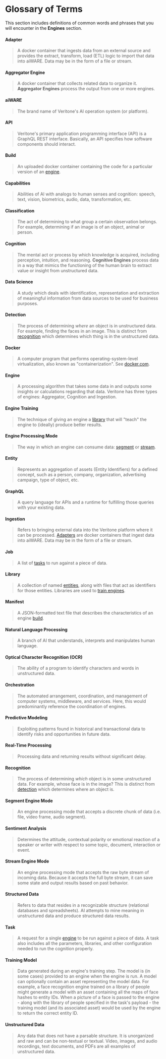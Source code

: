 # Glossary of Terms

This section includes definitions of common words and phrases that you will encounter in the **Engines** section.


#### Adapter
> A docker container that ingests data from an external source and provides the extract, transform, load (ETL) logic to import that data into aiWARE.
Data may be in the form of a file or stream.

#### Aggregator Engine
> A docker container that collects related data to organize it.
**Aggregator Engines** process the output from one or more engines.

#### aiWARE
> The brand name of Veritone's AI operation system (or platform).

#### API
> Veritone's primary application programming interface (API) is a GraphQL REST interface.
Basically, an API specifies how software components should interact.

#### Build
> An uploaded docker container containing the code for a particular version of an [engine](#engine).

#### Capabilities
> Abilities of AI with analogs to human senses and cognition: speech, text, vision, biometrics, audio, data, transformation, etc.

#### Classification
> The act of determining to what group a certain observation belongs.
For example, determining if an image is of an object, animal or person.

#### Cognition
> The mental act or process by which knowledge is acquired, including perception, intuition, and reasoning.
**Cognitive Engines** process data in a way that mimics the functioning of the human brain to extract value or insight from unstructured data.

#### Data Science
> A study which deals with identification, representation and extraction of meaningful information from data sources to be used for business purposes.

#### Detection
> The process of determining *where* an object is in unstructured data.
For example, finding the faces in an image.
This is distinct from [recognition](#recognition) which determines which thing is in the unstructured data. 

#### Docker
> A computer program that performs operating-system-level virtualization, also known as "containerization".
See [docker.com](https://www.docker.com/).

#### Engine
> A processing algorithm that takes some data in and outputs some insights or calculations regarding that data.
Veritone has three types of engines: Aggregator, Cognition and Ingestion.

#### Engine Training
> The technique of giving an engine a [library](#dataset) that will "teach" the engine to (ideally) produce better results.

#### Engine Processing Mode
> The way in which an engine can consume data: [segment](#segment-engine-mode) or [stream](#stream-mode).

#### Entity
> Represents an aggregation of assets (Entity Identifiers) for a defined concept, such as a person, company, organization, advertising campaign, type of object, etc.

#### GraphQL
> A query language for APIs and a runtime for fulfilling those queries with your existing data.

#### Ingestion
> Refers to bringing external data into the Veritone platform where it can be processed.
[Adapters](#adapter) are docker containers that ingest data into aiWARE.
Data may be in the form of a file or stream.

#### Job
> A list of [tasks](#task) to run against a piece of data.

#### Library
> A collection of named [entities](#entity), along with files that act as identifiers for those entities.
Libraries are used to [train engines](#engine-training).

#### Manifest
> A JSON-formatted text file that describes the characteristics of an engine [build](#build).

#### Natural Language Processing
> A branch of AI that understands, interprets and manipulates human language.

#### Optical Character Recognition (OCR)
> The ability of a program to identify characters and words in unstructured data.

#### Orchestration
> The automated arrangement, coordination, and management of computer systems, middleware, and services.
Here, this would predominantly reference the coordination of engines.

#### Predictive Modeling
> Exploiting patterns found in historical and transactional data to identify risks and opportunities in future data.

#### Real-Time Processing
> Processing data and returning results without significant delay.

#### Recognition
> The process of determining *which* object is in some unstructured data.
For example, whose face is in the image?
This is distinct from [detection](#detection) which determines where an object is. 

#### Segment Engine Mode
> An engine processing mode that accepts a discrete chunk of data (i.e. file, video frame, audio segment).

#### Sentiment Analysis
> Determines the attitude, contextual polarity or emotional reaction of a speaker or writer with respect to some topic, document, interaction or event. 

#### Stream Engine Mode
> An engine processing mode that accepts the raw byte stream of incoming data.
Because it accepts the full byte stream, it can save some state and output results based on past behavior.

#### Structured Data
> Refers to data that resides in a recognizable structure (relational databases and spreadsheets).
AI attempts to mine meaning in unstructured data and produce structured data results.

#### Task
> A request for a single [engine](#engine) to be run against a piece of data.
A task also includes all the parameters, libraries, and other configuration needed to run the cognition properly.

#### Training Model
> Data generated during an engine's training step.
The model is (in some cases) provided to an engine when the engine is run.
A model can optionally contain an asset representing the model data.
For example, a face recognition engine trained on a library of people might generate a model with an asset containing all the maps of face hashes to entity IDs.
When a picture of a face is passed to the engine - along with the library of people specified in the task's payload - 
the training model (and its associated asset) would be used by the engine to return the correct entity ID. 

#### Unstructured Data
> Any data that does not have a parsable structure.
It is unorganized and raw and can be non-textual or textual.
Video, images, and audio recordings, text documents, and PDFs are all examples of unstructured data.
